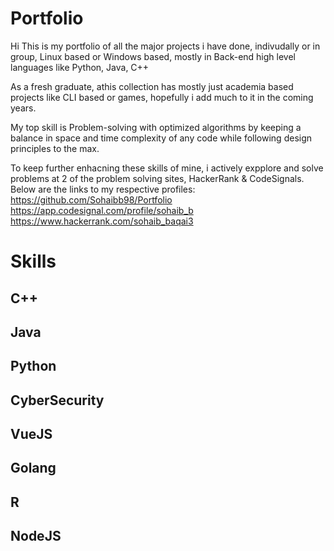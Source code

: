 # Portfolio

Hi
This is my portfolio of all the major projects i have done, indivudally or in group, Linux based or Windows based, mostly in Back-end high level languages like Python, Java, C++

As a fresh graduate, athis collection has mostly just academia based projects like CLI based or games, hopefully i add much to it in the coming years.

My top skill is Problem-solving with optimized algorithms by keeping a balance in space and time complexity of any code while following design principles to the max.

To keep further enhacning these skills of mine, i actively expplore and solve problems at 2 of the problem solving sites, HackerRank & CodeSignals. Below are the links to my respective profiles:
https://github.com/Sohaibb98/Portfolio
https://app.codesignal.com/profile/sohaib_b
https://www.hackerrank.com/sohaib_baqai3

# Skills
## C++
## Java
## Python
## CyberSecurity
## VueJS
## Golang
## R
## NodeJS

